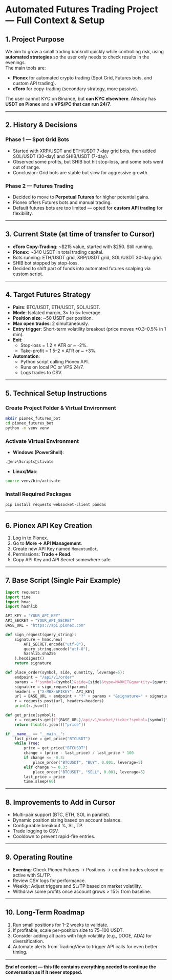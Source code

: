 
# Automated Futures Trading Project — Full Context & Setup

## 1. Project Purpose
We aim to grow a small trading bankroll quickly while controlling risk, using **automated strategies** so the user only needs to check results in the evenings.  
The main tools are:
- **Pionex** for automated crypto trading (Spot Grid, Futures bots, and custom API trading).
- **eToro** for copy-trading (secondary strategy, more passive).

The user cannot KYC on Binance, but **can KYC elsewhere**. Already has **USDT on Pionex** and a **VPS/PC that can run 24/7**.

---

## 2. History & Decisions

### Phase 1 — Spot Grid Bots
- Started with XRP/USDT and ETH/USDT 7-day grid bots, then added SOL/USDT (30-day) and SHIB/USDT (7-day).
- Observed some profits, but SHIB bot hit stop-loss, and some bots went out of range.
- Conclusion: Grid bots are stable but slow for aggressive growth.

### Phase 2 — Futures Trading
- Decided to move to **Perpetual Futures** for higher potential gains.
- Pionex offers Futures bots and manual trading.
- Default futures bots are too limited — opted for **custom API trading** for flexibility.

---

## 3. Current State (at time of transfer to Cursor)
- **eToro Copy-Trading**: ~$215 value, started with $250. Still running.
- **Pionex**: ~340 USDT in total trading capital.
- Bots running: ETH/USDT grid, XRP/USDT grid, SOL/USDT 30-day grid.
- SHIB bot stopped by stop-loss.
- Decided to shift part of funds into automated futures scalping via custom script.

---

## 4. Target Futures Strategy
- **Pairs**: BTC/USDT, ETH/USDT, SOL/USDT.
- **Mode**: Isolated margin, 3× to 5× leverage.
- **Position size**: ~50 USDT per position.
- **Max open trades**: 2 simultaneously.
- **Entry trigger**: Short-term volatility breakout (price moves ±0.3–0.5% in 1 min).
- **Exit**:
  - Stop-loss = 1.2 × ATR or ~ -2%.
  - Take-profit = 1.5–2 × ATR or ~ +3%.
- **Automation**:
  - Python script calling Pionex API.
  - Runs on local PC or VPS 24/7.
  - Logs trades to CSV.

---

## 5. Technical Setup Instructions

### Create Project Folder & Virtual Environment
```bash
mkdir pionex_futures_bot
cd pionex_futures_bot
python -m venv venv
```

### Activate Virtual Environment
- **Windows (PowerShell)**:
```powershell
.env\Scriptsctivate
```
- **Linux/Mac**:
```bash
source venv/bin/activate
```

### Install Required Packages
```bash
pip install requests websocket-client pandas
```

---

## 6. Pionex API Key Creation
1. Log in to Pionex.
2. Go to **More → API Management**.
3. Create new API Key named `MomentumBot`.
4. Permissions: **Trade + Read**.
5. Copy API Key and API Secret somewhere safe.

---

## 7. Base Script (Single Pair Example)
```python
import requests
import time
import hmac
import hashlib

API_KEY = "YOUR_API_KEY"
API_SECRET = "YOUR_API_SECRET"
BASE_URL = "https://api.pionex.com"

def sign_request(query_string):
    signature = hmac.new(
        API_SECRET.encode("utf-8"),
        query_string.encode("utf-8"),
        hashlib.sha256
    ).hexdigest()
    return signature

def place_order(symbol, side, quantity, leverage=5):
    endpoint = "/api/v1/order"
    params = f"symbol={symbol}&side={side}&type=MARKET&quantity={quantity}&leverage={leverage}&timestamp={int(time.time()*1000)}"
    signature = sign_request(params)
    headers = {"X-MBX-APIKEY": API_KEY}
    url = BASE_URL + endpoint + "?" + params + "&signature=" + signature
    r = requests.post(url, headers=headers)
    print(r.json())

def get_price(symbol):
    r = requests.get(f"{BASE_URL}/api/v1/market/ticker?symbol={symbol}")
    return float(r.json()["price"])

if __name__ == "__main__":
    last_price = get_price("BTCUSDT")
    while True:
        price = get_price("BTCUSDT")
        change = (price - last_price) / last_price * 100
        if change <= -0.3:
            place_order("BTCUSDT", "BUY", 0.001, leverage=5)
        elif change >= 0.3:
            place_order("BTCUSDT", "SELL", 0.001, leverage=5)
        last_price = price
        time.sleep(60)
```

---

## 8. Improvements to Add in Cursor
- Multi-pair support (BTC, ETH, SOL in parallel).
- Dynamic position sizing based on account balance.
- Configurable breakout %, SL, TP.
- Trade logging to CSV.
- Cooldown to prevent rapid-fire entries.

---

## 9. Operating Routine
- **Evening**: Check Pionex Futures → Positions → confirm trades closed or active with SL/TP.
- Review CSV logs for performance.
- Weekly: Adjust triggers and SL/TP based on market volatility.
- Withdraw some profits once account grows > 15% from baseline.

---

## 10. Long-Term Roadmap
1. Run small positions for 1–2 weeks to validate.
2. If profitable, scale per-position size to 75–100 USDT.
3. Consider adding alt pairs with high volatility (e.g., DOGE, ADA) for diversification.
4. Automate alerts from TradingView to trigger API calls for even better timing.

---

**End of context — this file contains everything needed to continue the conversation as if it never stopped.**
